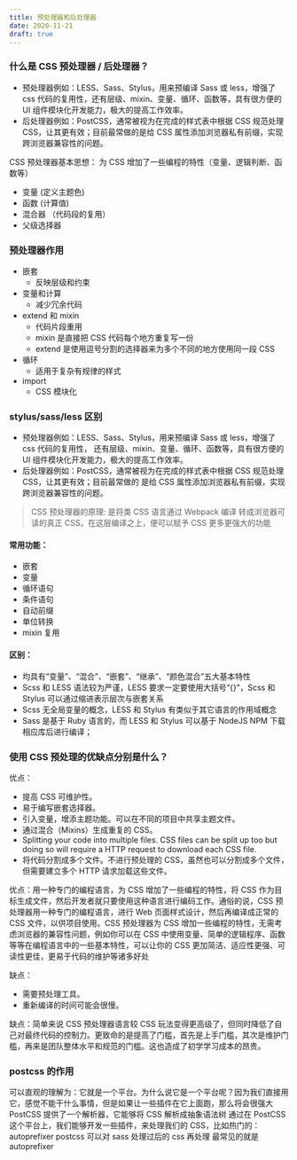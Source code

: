 ```yaml
---
title: 预处理器和后处理器
date: 2020-11-21
draft: true
---
```


### 什么是 CSS 预处理器 / 后处理器？

- 预处理器例如：LESS、Sass、Stylus，用来预编译 Sass 或 less，增强了 css 代码的复用性，还有层级、mixin、变量、循环、函数等，具有很方便的 UI 组件模块化开发能力，极大的提高工作效率。
- 后处理器例如：PostCSS，通常被视为在完成的样式表中根据 CSS 规范处理 CSS，让其更有效；目前最常做的是给 CSS 属性添加浏览器私有前缀，实现跨浏览器兼容性的问题。

CSS 预处理器基本思想：
为 CSS 增加了一些编程的特性（变量、逻辑判断、函数等）

- 变量 (定义主题色)
- 函数 (计算值)
- 混合器 （代码段的复用）
- 父级选择器

### 预处理器作用

- 嵌套
  - 反映层级和约束
- 变量和计算
  - 减少冗余代码
- extend 和 mixin
  - 代码片段重用
  - mixin 是直接把 CSS 代码每个地方重复写一份
  - extend 是使用逗号分割的选择器来为多个不同的地方使用同一段 CSS
- 循环
  - 适用于复杂有规律的样式
- import
  - CSS 模块化

### stylus/sass/less 区别

- 预处理器例如：LESS、Sass、Stylus，用来预编译 Sass 或 less，增强了 css 代码的复用性，
  还有层级、mixin、变量、循环、函数等，具有很方便的 UI 组件模块化开发能力，极大的提高工作效率。
- 后处理器例如：PostCSS，通常被视为在完成的样式表中根据 CSS 规范处理 CSS，让其更有效；目前最常做的
  是给 CSS 属性添加浏览器私有前缀，实现跨浏览器兼容性的问题。

> CSS 预处理器的原理: 是将类 CSS 语言通过 Webpack 编译 转成浏览器可读的真正 CSS。在这层编译之上，便可以赋予 CSS 更多更强大的功能

#### 常用功能：

- 嵌套
- 变量
- 循环语句
- 条件语句
- 自动前缀
- 单位转换
- mixin 复用

#### 区别：

- 均具有“变量”、“混合”、“嵌套”、“继承”、“颜色混合”五大基本特性
- Scss 和 LESS 语法较为严谨，LESS 要求一定要使用大括号“{}”，Scss 和 Stylus 可以通过缩进表示层次与嵌套关系
- Scss 无全局变量的概念，LESS 和 Stylus 有类似于其它语言的作用域概念
- Sass 是基于 Ruby 语言的，而 LESS 和 Stylus 可以基于 NodeJS NPM 下载相应库后进行编译；

### 使用 CSS 预处理的优缺点分别是什么？

优点：

- 提高 CSS 可维护性。
- 易于编写嵌套选择器。
- 引入变量，增添主题功能。可以在不同的项目中共享主题文件。
- 通过混合（Mixins）生成重复的 CSS。
- Splitting your code into multiple files. CSS files can be split up too but doing so will require a HTTP request to download each CSS file.
- 将代码分割成多个文件。不进行预处理的 CSS，虽然也可以分割成多个文件，但需要建立多个 HTTP 请求加载这些文件。

优点：用一种专门的编程语言，为 CSS 增加了一些编程的特性，将 CSS 作为目标生成文件，然后开发者就只要使用这种语言进行编码工作。通俗的说，CSS 预处理器用一种专门的编程语言，进行 Web 页面样式设计，然后再编译成正常的 CSS 文件，以供项目使用。CSS 预处理器为 CSS 增加一些编程的特性，无需考虑浏览器的兼容性问题，例如你可以在 CSS 中使用变量、简单的逻辑程序、函数等等在编程语言中的一些基本特性，可以让你的 CSS 更加简洁、适应性更强、可读性更佳，更易于代码的维护等诸多好处

缺点：

- 需要预处理工具。
- 重新编译的时间可能会很慢。

缺点：简单来说 CSS 预处理器语言较 CSS 玩法变得更高级了，但同时降低了自己对最终代码的控制力。更致命的是提高了门槛，首先是上手门槛，其次是维护门槛，再来是团队整体水平和规范的门槛。这也造成了初学学习成本的昂贵。

### postcss 的作用

可以直观的理解为：它就是一个平台。为什么说它是一个平台呢？因为我们直接用它，感觉不能干什么事情，但是如果让一些插件在它上面跑，那么将会很强大
PostCSS 提供了一个解析器，它能够将 CSS 解析成抽象语法树
通过在 PostCSS 这个平台上，我们能够开发一些插件，来处理我们的 CSS，比如热门的：autoprefixer
postcss 可以对 sass 处理过后的 css 再处理 最常见的就是 autoprefixer
